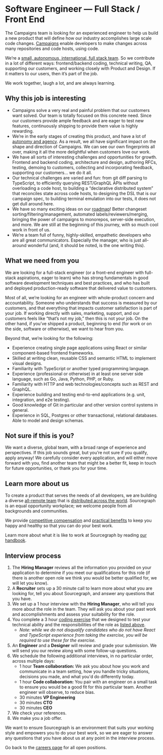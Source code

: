 # Software Engineer — Full Stack / Front End

The Campaigns team is looking for an experienced engineer to help us build a new product that will define how our industry accomplishes large scale code changes. [Campaigns](https://docs.sourcegraph.com/campaigns) enable developers to make changes across many repositories and code hosts, using code.

We’re a [small, autonomous, international, full stack team](https://about.sourcegraph.com/handbook/engineering/campaigns). So we contribute in a lot of different ways: frontend/backend coding, technical writing, QA, supporting our customers, and working closely with Product and Design. If it matters to our users, then it’s part of the job.

We work together, laugh a lot, and are always learning.

## Why this job is interesting

- Campaigns solve a very real and painful problem that our customers want solved. Our team is totally focused on this concrete need. Since our customers provide ample feedback and are eager to test new features, continuously shipping to provide them value is highly rewarding.
- We’re in the early stages of creating this product, and have a lot of [autonomy and agency](https://about.sourcegraph.com/company/values#high-agency). As a result, we all have significant impact on the shape and direction of Campaigns. We can see our own fingerprints all over, making it all the more delightful when customers love our work.
- We have all sorts of interesting challenges and opportunities for growth. Frontend and backend coding, architecture and design, authoring RFCs, testing, demoing to customers, collecting and incorporating feedback, supporting our customers… we do it all.
- Our technical challenges are varied and fun: from git diff parsing to TypeScript, to efficiently querying REST/GraphQL APIs without overloading a code host, to building a “declarative distributed system” that reconciles state across code hosts, to designing the DSL that is our campaign spec, to building terminal emulation into our tests, it does not get dull around here.
- We have so many exciting ideas on our [roadmap](https://about.sourcegraph.com/handbook/engineering/campaigns/goals#roadmap)! Better changeset sorting/filtering/management, automated labels/reviewers/merging, bringing the power of campaigns to monorepos, server-side execution, and more. We are still at the beginning of this journey, with so much cool work in front of us.
- We’re a team full of funny, highly-skilled, empathetic developers who are all great communicators. Especially the manager, who is just all-around wonderful (and, it should be noted, is the one writing this).

## What we need from you

We are looking for a full-stack engineer (or a front-end engineer with full-stack aspirations, eager to learn) who has strong fundamentals in good software development techniques and best practices, and who has built and deployed production-ready software that delivered value to customers.

Most of all, we’re looking for an engineer with whole-product concern and accountability. Someone who understands that success is measured by our customers, and that everything that impacts customer satisfaction is part of your job. If working directly with sales, marketing, support, and our customers feels like “that’s not my job,” then this is not your job. On the other hand, if you’ve shipped a product, beginning to end (for work or on the side, software or otherwise), we want to hear from you.

Beyond that, we’re looking for the following:

- Experience creating single page applications using React or similar component-based frontend frameworks.
- Skilled at writing clean, reusable CSS and semantic HTML to implement visual designs.
- Familiarity with TypeScript or another typed programming language.
- Experience (professional or otherwise) in at least one server side language, such as Go, Java, Python, PHP, or Ruby.
- Familiarity with HTTP and web technologies/concepts such as REST and GraphQL.
- Experience building and testing end-to-end applications (e.g. unit, integration, and e2e testing).
- Good knowledge of Git in particular and other version control systems in general.
- Experience in SQL, Postgres or other transactional, relational databases. Able to model and design schemas.

## Not sure if this is you?

We want a diverse, global team, with a broad range of experience and perspectives. If this job sounds great, but you’re not sure if you qualify, apply anyway! We carefully consider every application, and will either move forward with you, find another team that might be a better fit, keep in touch for future opportunities, or thank you for your time.

## Learn more about us

To create a product that serves the needs of all developers, we are building a diverse [all-remote team](https://about.sourcegraph.com/company/remote) that is [distributed across the world](https://about.sourcegraph.com/company/team). Sourcegraph is an equal opportunity workplace; we welcome people from all backgrounds and communities.

We provide [competitive compensation](https://about.sourcegraph.com/handbook/people-ops/compensation) and [practical benefits](https://about.sourcegraph.com/handbook/people-ops/benefits-and-perks) to keep you happy and healthy so that you can do your best work.

Learn more about what it is like to work at Sourcegraph by reading [our handbook](https://about.sourcegraph.com/handbook).

## Interview process

<!-- 1. You [apply here](#todo). --><!-- This is commented out because I will be sending some outbound messages before accepting applications. -->

1. The **Hiring Manager** reviews all the information you provided on your application to determine if you meet our qualifications for this role (if there is another open role we think you would be better qualified for, we will let you know).
1. A **Recruiter** sets up a 30 minute call to learn more about what you are looking for, tell you about Sourcegraph, and answer any questions that you have.
1. We set up a 1 hour interview with the **Hiring Manager**, who will tell you more about the role in the team. They will ask you about your past work and accomplishments and assess your suitability for the role.
1. You complete a 3 hour [coding exercise](software-engineer-coding-exercise.md#frontend-coding-exercise) that we designed to test your technical ability and the responsibilities of the role as [listed above](#your-responsibilities).
   - _Note: while we do not disqualify candidates who do not have React and TypeScript experience from taking the exercise, you will be required to use these for the exercise._
1. An **Engineer** and a **Designer** will review and grade your submission. We will send you our review along with some follow-up questions.
1. We schedule the following additional interviews, in no particular order, across multiple days:
   - 1 hour **Team collaboration:** We ask you about how you work and communicate in a team setting, how you handle tricky situations, decisions you made, and what you'd do differently today.
   - 1 hour **Code collaboration:** You pair with an engineer on a small task to ensure you would be a good fit for this particular team. Another engineer will observe, to reduce bias.
   - 30 minutes **VP Engineering**
   - 30 minutes **CTO**
   - 30 minutes **CEO**
1. We check your references.
1. We make you a job offer.

We want to ensure Sourcegraph is an environment that suits your working style and empowers you to do your best work, so we are eager to answer any questions that you have about us at any point in the interview process.

<!-- **[Click here to apply](#todo)** --><!-- This is commented out because I will be sending some outbound messages before accepting applications. -->

Go back to the [careers page](https://about.sourcegraph.com/company/careers) for all open positions.
